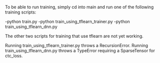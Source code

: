 To be able to run training, simply cd into main and run one of the following training scripts:

-python train.py
-python train_using_tflearn_trainer.py
-python train_using_tflearn_dnn.py

The other two scripts for training that use tflearn are not yet working.

Running train_using_tflearn_trainer.py throws a RecursionError.
Running train_using_tflearn_dnn.py throws a TypeError requiring a SparseTensor for ctc_loss.